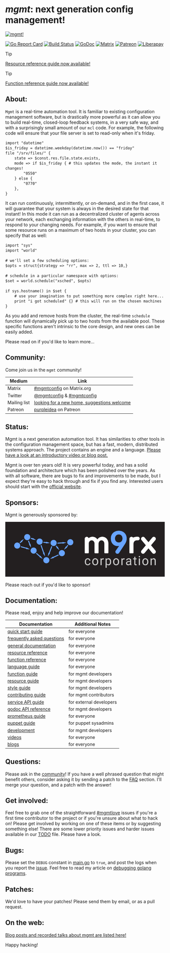 # *mgmt*: next generation config management!

[![mgmt!](art/mgmt.png)](art/)

[![Go Report Card](https://goreportcard.com/badge/github.com/purpleidea/mgmt?style=flat-square)](https://goreportcard.com/report/github.com/purpleidea/mgmt)
[![Build Status](https://github.com/purpleidea/mgmt/workflows/.github/workflows/test.yaml/badge.svg)](https://github.com/purpleidea/mgmt/actions/)
[![GoDoc](https://img.shields.io/badge/godoc-reference-5272B4.svg?style=flat-square)](https://godocs.io/github.com/purpleidea/mgmt)
[![Matrix](https://img.shields.io/badge/matrix-%23mgmtconfig-orange.svg?style=flat-square)](https://matrix.to/#/#mgmtconfig:matrix.org)
[![Patreon](https://img.shields.io/badge/patreon-donate-yellow.svg?style=flat-square)](https://www.patreon.com/purpleidea)
[![Liberapay](https://img.shields.io/badge/liberapay-donate-yellow.svg?style=flat-square)](https://liberapay.com/purpleidea/donate)

> [!TIP]
> [Resource reference guide now available!](https://mgmtconfig.com/docs/resources/)

> [!TIP]
> [Function reference guide now available!](https://mgmtconfig.com/docs/functions/)

## About:

`Mgmt` is a real-time automation tool. It is familiar to existing configuration
management software, but is drastically more powerful as it can allow you to
build real-time, closed-loop feedback systems, in a very safe way, and with a
surprisingly small amount of our `mcl` code. For example, the following code
will ensure that your file server is set to read-only when it's friday.

```mcl
import "datetime"
$is_friday = datetime.weekday(datetime.now()) == "friday"
file "/srv/files/" {
	state => $const.res.file.state.exists,
	mode => if $is_friday { # this updates the mode, the instant it changes!
		"0550"
	} else {
		"0770"
	},
}
```

It can run continuously, intermittently, or on-demand, and in the first case, it
will guarantee that your system is always in the desired state for that instant!
In this mode it can run as a decentralized cluster of agents across your
network, each exchanging information with the others in real-time, to respond to
your changing needs. For example, if you want to ensure that some resource runs
on a maximum of two hosts in your cluster, you can specify that as well:

```mcl
import "sys"
import "world"

# we'll set a few scheduling options:
$opts = struct{strategy => "rr", max => 2, ttl => 10,}

# schedule in a particular namespace with options:
$set = world.schedule("xsched", $opts)

if sys.hostname() in $set {
	# use your imagination to put something more complex right here...
	print "i got scheduled" {} # this will run on the chosen machines
}
```

As you add and remove hosts from the cluster, the real-time `schedule` function
will dynamically pick up to two hosts from the available pool. These specific
functions aren't intrinsic to the core design, and new ones can be easily added.

Please read on if you'd like to learn more...

## Community:

Come join us in the `mgmt` community!

| Medium | Link |
|---|---|
| Matrix | [#mgmtconfig](https://matrix.to/#/#mgmtconfig:matrix.org) on Matrix.org |
| Twitter | [@mgmtconfig](https://twitter.com/mgmtconfig) & [#mgmtconfig](https://twitter.com/hashtag/mgmtconfig) |
| Mailing list | [looking for a new home, suggestions welcome](https://gitlab.freedesktop.org/freedesktop/freedesktop/-/issues/1082) |
| Patreon | [purpleidea](https://www.patreon.com/purpleidea) on Patreon |

## Status:

Mgmt is a next generation automation tool. It has similarities to other tools in
the configuration management space, but has a fast, modern, distributed systems
approach. The project contains an engine and a language.
[Please have a look at an introductory video or blog post.](docs/on-the-web.md)

Mgmt is over ten years old! It is very powerful today, and has a solid
foundation and architecture which has been polished over the years. As with all
software, there are bugs to fix and improvements to be made, but I expect
they're easy to hack through and fix if you find any. Interested users should
start with the [official website](https://mgmtconfig.com/docs/).

## Sponsors:

Mgmt is generously sponsored by:

[![m9rx corporation](art/m9rx.png)](https://m9rx.com/)

Please reach out if you'd like to sponsor!

## Documentation:

Please read, enjoy and help improve our documentation!

| Documentation | Additional Notes |
|---|---|
| [quick start guide](docs/quick-start-guide.md) | for everyone |
| [frequently asked questions](docs/faq.md) | for everyone |
| [general documentation](docs/documentation.md) | for everyone |
| [resource reference](https://mgmtconfig.com/docs/resources/) | for everyone |
| [function reference](https://mgmtconfig.com/docs/functions/) | for everyone |
| [language guide](docs/language-guide.md) | for everyone |
| [function guide](docs/function-guide.md) | for mgmt developers |
| [resource guide](docs/resource-guide.md) | for mgmt developers |
| [style guide](docs/style-guide.md) | for mgmt developers |
| [contributing guide](docs/contributing.md) | for mgmt contributors |
| [service API guide](docs/service-guide.md) | for external developers |
| [godoc API reference](https://godoc.org/github.com/purpleidea/mgmt) | for mgmt developers |
| [prometheus guide](docs/prometheus.md) | for everyone |
| [puppet guide](docs/puppet-guide.md) | for puppet sysadmins |
| [development](docs/development.md) | for mgmt developers |
| [videos](docs/on-the-web.md) | for everyone |
| [blogs](docs/on-the-web.md) | for everyone |

## Questions:

Please ask in the [community](#community)!
If you have a well phrased question that might benefit others, consider asking
it by sending a patch to the [FAQ](docs/faq.md) section. I'll merge your
question, and a patch with the answer!

## Get involved:

Feel free to grab one of the straightforward [#mgmtlove](https://github.com/purpleidea/mgmt/labels/mgmtlove)
issues if you're a first time contributor to the project or if you're unsure
about what to hack on! Please get involved by working on one of these items or
by suggesting something else! There are some lower priority issues and harder
issues available in our [TODO](TODO.md) file. Please have a look.

## Bugs:

Please set the `DEBUG` constant in [main.go](https://github.com/purpleidea/mgmt/blob/master/main.go)
to `true`, and post the logs when you report the [issue](https://github.com/purpleidea/mgmt/issues).
Feel free to read my article on [debugging golang programs](https://purpleidea.com/blog/2016/02/15/debugging-golang-programs/).

## Patches:

We'd love to have your patches! Please send them by email, or as a pull request.

## On the web:

[Blog posts and recorded talks about mgmt are listed here!](docs/on-the-web.md)

Happy hacking!
